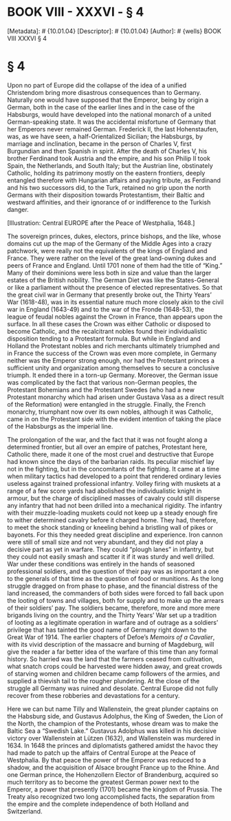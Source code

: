 # BOOK VIII - XXXVI - § 4
[Metadata]: # {10.01.04}
[Descriptor]: # {10.01.04}
[Author]: # {wells}
BOOK VIII
XXXVI
§ 4
# § 4
Upon no part of Europe did the collapse of the idea of a unified Christendom
bring more disastrous consequences than to Germany. Naturally one would have
supposed that the Emperor, being by origin a German, both in the case of the
earlier lines and in the case of the Habsburgs, would have developed into the
national monarch of a united German-speaking state. It was the accidental
misfortune of Germany that her Emperors never remained German. Frederick II,
the last Hohenstaufen, was, as we have seen, a half-Orientalized Sicilian; the
Habsburgs, by marriage and inclination, became in the person of Charles V,
first Burgundian and then Spanish in spirit. After the death of Charles V, his
brother Ferdinand took Austria and the empire, and his son Philip II took
Spain, the Netherlands, and South Italy; but the Austrian line, obstinately
Catholic, holding its patrimony mostly on the eastern frontiers, deeply
entangled therefore with Hungarian affairs and paying tribute, as Ferdinand and
his two successors did, to the Turk, retained no grip upon the north Germans
with their disposition towards Protestantism, their Baltic and westward
affinities, and their ignorance of or indifference to the Turkish danger.

[Illustration: Central EUROPE after the Peace of Westphalia, 1648.]

The sovereign princes, dukes, electors, prince bishops, and the like, whose
domains cut up the map of the Germany of the Middle Ages into a crazy
patchwork, were really not the equivalents of the kings of England and France.
They were rather on the level of the great land-owning dukes and peers of
France and England. Until 1701 none of them had the title of “King.” Many of
their dominions were less both in size and value than the larger estates of the
British nobility. The German Diet was like the States-General or like a
parliament without the presence of elected representatives. So that the great
civil war in Germany that presently broke out, the Thirty Years’ War (1618-48),
was in its essential nature much more closely akin to the civil war in England
(1643-49) and to the war of the Fronde (1648-53), the league of feudal nobles
against the Crown in France, than appears upon the surface. In all these cases
the Crown was either Catholic or disposed to become Catholic, and the
recalcitrant nobles found their individualistic disposition tending to a
Protestant formula. But while in England and Holland the Protestant nobles and
rich merchants ultimately triumphed and in France the success of the Crown was
even more complete, in Germany neither was the Emperor strong enough, nor had
the Protestant princes a sufficient unity and organization among themselves to
secure a conclusive triumph. It ended there in a torn-up Germany. Moreover, the
German issue was complicated by the fact that various non-German peoples, the
Protestant Bohemians and the Protestant Swedes (who had a new Protestant
monarchy which had arisen under Gustava Vasa as a direct result of the
Reformation) were entangled in the struggle. Finally, the French monarchy,
triumphant now over its own nobles, although it was Catholic, came in on the
Protestant side with the evident intention of taking the place of the Habsburgs
as the imperial line.

The prolongation of the war, and the fact that it was not fought along a
determined frontier, but all over an empire of patches, Protestant here,
Catholic there, made it one of the most cruel and destructive that Europe had
known since the days of the barbarian raids. Its peculiar mischief lay not in
the fighting, but in the concomitants of the fighting. It came at a time when
military tactics had developed to a point that rendered ordinary levies useless
against trained professional infantry. Volley firing with muskets at a range of
a few score yards had abolished the individualistic knight in armour, but the
charge of disciplined masses of cavalry could still disperse any infantry that
had not been drilled into a mechanical rigidity. The infantry with their
muzzle-loading muskets could not keep up a steady enough fire to wither
determined cavalry before it charged home. They had, therefore, to meet the
shock standing or kneeling behind a bristling wall of pikes or bayonets. For
this they needed great discipline and experience. Iron cannon were still of
small size and not very abundant, and they did not play a decisive part as yet
in warfare. They could “plough lanes” in infantry, but they could not easily
smash and scatter it if it was sturdy and well drilled. War under these
conditions was entirely in the hands of seasoned professional soldiers, and the
question of their pay was as important a one to the generals of that time as
the question of food or munitions. As the long struggle dragged on from phase
to phase, and the financial distress of the land increased, the commanders of
both sides were forced to fall back upon the looting of towns and villages,
both for supply and to make up the arrears of their soldiers’ pay. The soldiers
became, therefore, more and more mere brigands living on the country, and the
Thirty Years’ War set up a tradition of looting as a legitimate operation in
warfare and of outrage as a soldiers’ privilege that has tainted the good name
of Germany right down to the Great War of 1914. The earlier chapters of Defoe’s
_Memoirs of a Cavalier_, with its vivid description of the massacre and burning
of Magdeburg, will give the reader a far better idea of the warfare of this
time than any formal history. So harried was the land that the farmers ceased
from cultivation, what snatch crops could be harvested were hidden away, and
great crowds of starving women and children became camp followers of the
armies, and supplied a thievish tail to the rougher plundering. At the close of
the struggle all Germany was ruined and desolate. Central Europe did not fully
recover from these robberies and devastations for a century.

Here we can but name Tilly and Wallenstein, the great plunder captains on the
Habsburg side, and Gustavus Adolphus, the King of Sweden, the Lion of the
North, the champion of the Protestants, whose dream was to make the Baltic Sea
a “Swedish Lake.” Gustavus Adolphus was killed in his decisive victory over
Wallenstein at Lützen (1632), and Wallenstein was murdered in 1634. In 1648 the
princes and diplomatists gathered amidst the havoc they had made to patch up
the affairs of Central Europe at the Peace of Westphalia. By that peace the
power of the Emperor was reduced to a shadow, and the acquisition of Alsace
brought France up to the Rhine. And one German prince, the Hohenzollern Elector
of Brandenburg, acquired so much territory as to become the greatest German
power next to the Emperor, a power that presently (1701) became the kingdom of
Prussia. The Treaty also recognized two long accomplished facts, the separation
from the empire and the complete independence of both Holland and Switzerland.

